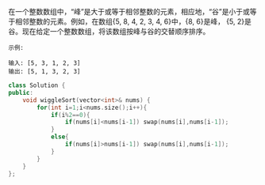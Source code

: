 在一个整数数组中，“峰”是大于或等于相邻整数的元素，相应地，“谷”是小于或等于相邻整数的元素。例如，在数组{5, 8, 4, 2, 3, 4, 6}中，{8, 6}是峰， {5, 2}是谷。现在给定一个整数数组，将该数组按峰与谷的交替顺序排序。

```
示例:

输入: [5, 3, 1, 2, 3]
输出: [5, 1, 3, 2, 3]
```

```C++
class Solution {
public:
    void wiggleSort(vector<int>& nums) {
        for(int i=1;i<nums.size();i++){
            if(i%2==0){
                if(nums[i]<nums[i-1]) swap(nums[i],nums[i-1]);
            }
            else{
                if(nums[i]>nums[i-1]) swap(nums[i],nums[i-1]);
            }
        }
    }
};
```


